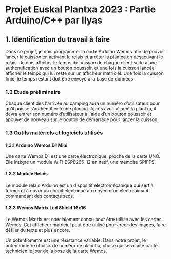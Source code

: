 # Projet Euskal Plantxa 2023 : Partie Arduino/C++ par Ilyas

## 1. Identification du travail à faire
Dans ce projet, je dois programmer la carte Arduino Wemos afin de pouvoir lancer la cuisson en activant le relais et arrêter la plantxa en désactivant le relais. Je dois afficher le temps de cuisson de chaque client suite à une authentification avec un bouton poussoir, et une fois la cuisson lancée afficher le temps qui lui reste sur un afficheur matriciel. Une fois la cuisson finie, le temps restant doit être envoyé à la base de données.

### 1.2 Etude préliminaire
Chaque client dès l'arrivée au camping aura un numéro d’utilisateur pour qu’il puisse s’authentifier à une plantxa. Après avoir allumé la plantxa, il devra entrer son numéro d’utilisateur à l'aide d’un bouton poussoir et appuyer de nouveau sur le bouton de démarrage pour lancer la cuisson.

### 1.3 Outils matériels et logiciels utilisés

#### 1.3.1 Arduino Wemos D1 Mini
Une carte Wemos D1 est une carte électronique, proche de la carte UNO. Elle intègre un module WIFI ESP8266-12 en natif, une mémoire SPIFFS.

#### 1.3.2 Module Relais
Le module relais Arduino est un dispositif électromécanique qui sert à fermer et à ouvrir un circuit électrique au moyen d'un électroaimant commandant des contacts secs.

#### 1.3.3 Wemos Matrix Led Shield 16x16
Le Wemos Matrix est spécialement conçu pour être utilisé avec les cartes Wemos. Cet afficheur matriciel peut être utilisé pour créer des images, faire défiler du texte et plus encore.

Un potentiomètre est une résistance variable. Dans notre projet, le potentiomètre choisira le numéro de plancha, chose qui sera faite par le technicien le jour de la pose de la carte Wemos.
